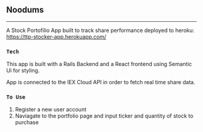

## Noodums 
________________

A Stock Portofilio App built to track share performance deployed to heroku: 
https://ttp-stocker-app.herokuapp.com/


### `Tech`

This app is built with a Rails Backend and a React frontend using Semantic Ui for styling. 

App is connected to the IEX Cloud API in order to fetch real time share data.



### ` To Use `
1) Register a new user account 
2) Naviagate to the portfolio page and input ticker and quantity of stock to purchase



